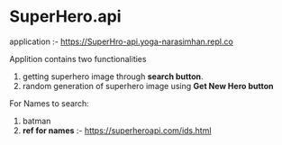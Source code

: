 # SuperHero.api
application :- https://SuperHro-api.yoga-narasimhan.repl.co

Applition contains two functionalities
1. getting superhero image through <b>search button</b>.
2. random generation of superhero image using <b>Get New Hero button</b>

For Names to search:
1. batman
2. <b>ref for names</b> :- https://superheroapi.com/ids.html
